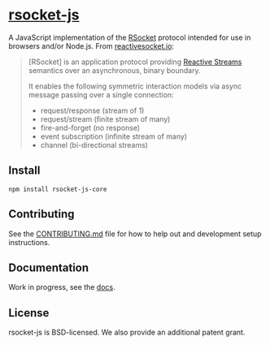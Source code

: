 # [rsocket-js](https://github.com/rsocket/rsocket-js)

A JavaScript implementation of the [RSocket](https://github.com/rsocket/rsocket)
protocol intended for use in browsers and/or Node.js. From [reactivesocket.io](http://reactivesocket.io/):

> [RSocket] is an application protocol providing 
> [Reactive Streams](http://www.reactive-streams.org/) semantics over an 
> asynchronous, binary boundary.
>
> It enables the following symmetric interaction models via async message 
> passing over a single connection:
>
> - request/response (stream of 1)
> - request/stream (finite stream of many)
> - fire-and-forget (no response)
> - event subscription (infinite stream of many)
> - channel (bi-directional streams)

## Install

```
npm install rsocket-js-core
```

## Contributing

See the [CONTRIBUTING.md](CONTRIBUTING.md) file for how to help out and development setup instructions.

## Documentation

Work in progress, see the [docs](./docs/00-index.md).

## License
rsocket-js is BSD-licensed. We also provide an additional patent grant.
